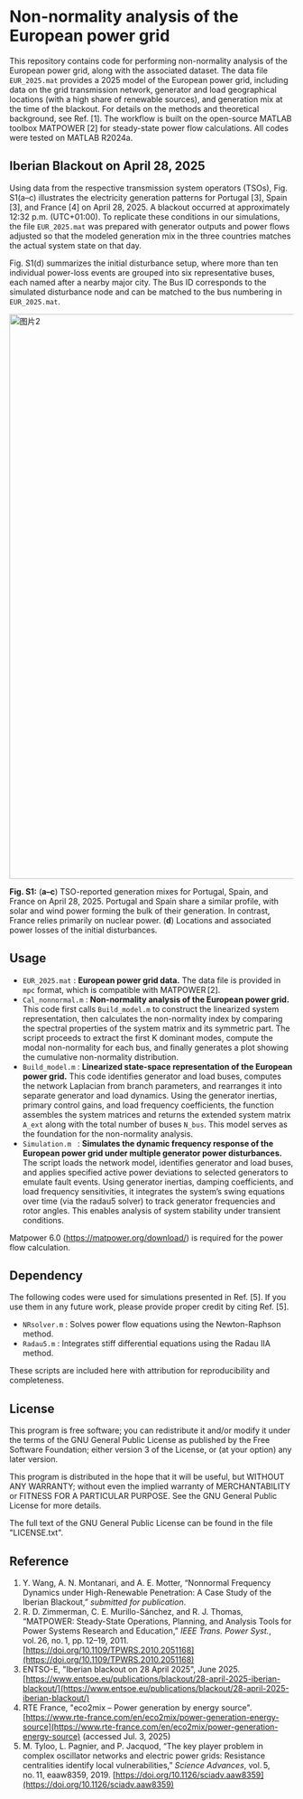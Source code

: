 # Non-normality analysis of the European power grid



This repository contains code for performing non-normality analysis of the European power grid, along with the associated dataset. The data file `EUR_2025.mat` provides a  2025 model of the European power grid, including data on the grid transmission network, generator and load geographical locations (with a high share of renewable sources), and generation mix at the time of the blackout. For details on the methods and theoretical background, see Ref. [1]. The workflow is built on the open-source MATLAB toolbox MATPOWER [2] for steady-state power flow calculations. All codes were tested on MATLAB R2024a. 


## Iberian Blackout on April 28, 2025
Using data from the respective transmission system operators (TSOs), Fig. S1(a–c) illustrates the electricity generation patterns for Portugal [3], Spain [3], and France [4] on April 28, 2025. A blackout occurred at approximately 12:32 p.m. (UTC+01:00). To replicate these conditions in our simulations, the file `EUR_2025.mat` was prepared with generator outputs and power flows adjusted so that the modeled generation mix in the three countries matches the actual system state on that day.

Fig. S1(d) summarizes the initial disturbance setup, where more than ten individual power-loss events are grouped into six representative buses, each named after a nearby major city. The Bus ID corresponds to the simulated disturbance node and can be matched to the bus numbering in `EUR_2025.mat`.

<img width="1000" alt="图片2" src="https://github.com/user-attachments/assets/150a4c68-7639-4d7e-b3e4-4f67d656fe49" />


**Fig. S1:**
(**a–c**) TSO-reported generation mixes for Portugal, Spain, and France on April 28, 2025. Portugal and Spain share a similar profile, with solar and wind power forming the bulk of their generation. In contrast, France relies primarily on nuclear power. (**d**) Locations and associated power losses of the initial disturbances.



## Usage

- `EUR_2025.mat` : **European power grid data.** The data file is provided in `mpc` format, which is compatible with MATPOWER [2].
- `Cal_nonnormal.m` : **Non-normality analysis of the European power grid.** This code first calls `Build_model.m` to construct the linearized system representation, then calculates the non-normality index by comparing the spectral properties of the system matrix and its symmetric part. The script proceeds to extract the first K dominant modes, compute the modal non-normality for each bus, and finally generates a plot showing the cumulative non-normality distribution.
- `Build_model.m` : **Linearized state-space representation of the European power grid.** This code identifies generator and load buses, computes the network Laplacian from branch parameters, and rearranges it into separate generator and load dynamics. Using the generator inertias, primary control gains, and load frequency coefficients, the function assembles the system matrices and returns the extended system matrix `A_ext` along with the total number of buses `N_bus`. This model serves as the foundation for the non-normality analysis.
- `Simulation.m ` : **Simulates the dynamic frequency response of the European power grid under multiple generator power disturbances.** The script loads the network model, identifies generator and load buses, and applies specified active power deviations to selected generators to emulate fault events. Using generator inertias, damping coefficients, and load frequency sensitivities, it integrates the system’s swing equations over time (via the radau5 solver) to track generator frequencies and rotor angles. This enables analysis of system stability under transient conditions.


Matpower 6.0 (https://matpower.org/download/) is required for the power flow calculation.

## Dependency

The following codes were used for simulations presented in Ref. [5]. If you use them
in any future work, please provide proper credit by citing Ref. [5].

- `NRsolver.m` : Solves power flow equations using the Newton-Raphson method.
- `Radau5.m`   : Integrates stiff differential equations using the Radau IIA method.

These scripts are included here with attribution for reproducibility and completeness.

## License

This program is free software; you can redistribute it and/or modify it under the terms of the GNU General Public License as published by the Free Software Foundation; either version 3 of the License, or (at your option) any later version.

This program is distributed in the hope that it will be useful, but WITHOUT ANY WARRANTY; without even the implied warranty of MERCHANTABILITY or FITNESS FOR A PARTICULAR PURPOSE. See the GNU General Public License for more details.

The full text of the GNU General Public License can be found in the file "LICENSE.txt".


## Reference

 1. Y. Wang, A. N. Montanari, and A. E. Motter, “Nonnormal Frequency Dynamics under High-Renewable Penetration: A Case Study of the Iberian Blackout,” *submitted for publication*.
 2. R. D. Zimmerman, C. E. Murillo-Sánchez, and R. J. Thomas, “MATPOWER: Steady-State Operations, Planning, and Analysis Tools for Power Systems Research and Education,” *IEEE Trans. Power Syst.*, vol. 26, no. 1, pp. 12–19, 2011.   [https://doi.org/10.1109/TPWRS.2010.2051168](https://doi.org/10.1109/TPWRS.2010.2051168)
 3. ENTSO-E, "Iberian blackout on 28 April 2025", June 2025.   [https://www.entsoe.eu/publications/blackout/28-april-2025-iberian-blackout/](https://www.entsoe.eu/publications/blackout/28-april-2025-iberian-blackout/)
 4. RTE France, "eco2mix – Power generation by energy source".   [https://www.rte-france.com/en/eco2mix/power-generation-energy-source](https://www.rte-france.com/en/eco2mix/power-generation-energy-source) (accessed Jul. 3, 2025)
 5. M. Tyloo, L. Pagnier, and P. Jacquod, “The key player problem in complex oscillator networks and electric power grids: Resistance centralities identify local vulnerabilities,” *Science Advances*, vol. 5, no. 11, eaaw8359, 2019. [https://doi.org/10.1126/sciadv.aaw8359](https://doi.org/10.1126/sciadv.aaw8359)
